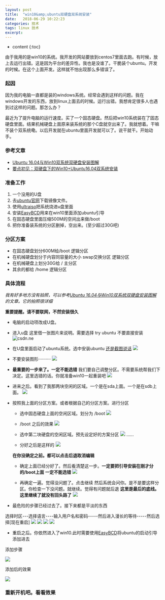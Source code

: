 ```yaml
---
layout: post
title:  "win10&amp;ubuntu双硬盘双系统安装"
date:   2018-06-29 10:22:23
categories: 技术
tags: linux 技术
excerpt: 
---
```


* content
{:toc}

由于我用的是win10的系统。我开发的网站要放到centos7里面去跑。有时候，放上去运行出错。这是因为平台的差异性。我也是没谁了。干脆装个ubuntu。开发的时候。在这个上面开发。这样就不怕出现那么多错误了。




### 起因
因为我的电脑一直都是装的windows系统。经常会遇到这样的问题。我在windows开发的东西，放到linux上面去的时候。运行出错。我想肯定很多人也遇到过这样的问题。那怎么办？

最近为了提升电脑的运行速度。买了一个固态硬盘。然后把win10系统装在了固态硬盘里面。结果机械硬盘上面原来装系统的那个C盘就空出来了。我就想着。干嘛不装个双系统嘞。以后开发就在ubuntu里面开发就可以了。说干就干。开始动手。

### 参考文章
* [Ubuntu 16.04与Win10双系统双硬盘安装图解](https://blog.csdn.net/fesdgasdgasdg/article/details/54183577)
* [要点初见：双硬盘下的Win10+Ubuntu16.04双系统安装](https://blog.csdn.net/m0_37857300/article/details/78930773)

### 准备工作
1. 一个没用的U盘
1. 去[ubuntu官网](https://www.ubuntu.com/download/desktop)下载镜像文件。
1. 使用[ultraiso](https://cn.ultraiso.net/uiso9_cn.exe)把系统烧进u盘里面
1. 安装[EasyBCD](http://sw.bos.baidu.com/sw-search-sp/software/2501232aa40aa/EasyBCD2.3.exe)用来在win10里面添加ubuntu引导
1. 在固态硬盘里面压缩500M的空间出来做/boot
1. 把你准备装系统的分区删掉，空出来。(至少超过30G吧)

### 分区方案
* 在固态硬盘划分600M给/boot 逻辑分区
* 在机械硬盘划分于内容同容量的大小 swap交换分区 逻辑分区
* 在机械硬盘上划分30G给 / 主分区 
* 其余的都给 /home 逻辑分区

### 具体流程
*我有好多地方没有拍照，可以参考[Ubuntu 16.04与Win10双系统双硬盘安装图解](https://blog.csdn.net/fesdgasdgasdg/article/details/54183577)的文章。它的拍照很详细*

**重要提醒。请不要联网，不然安装很久**

* 电脑的启动项改成U盘。

* 进入u盘
这里借一张图片来说明。需要选择 try ubuntu 不要直接安装
![csdn.ne](/strong-chen_file/2018-5-22/20170107233518489.png)

* 在U盘里面启动了ubuntu系统。选中安装ubuntu [还是截图说话](https://blog.csdn.net/fesdgasdgasdg/article/details/54183577)
![](/strong-chen_file/2018-5-22/20170107233542781.png)

* 不要安装图形··········
![](/strong-chen_file/2018-5-22/20180522225639.jpg)

* **最重要的一步来了。一定不能选错** 我们要自己调整分区。不需要系统帮我们下决定。这里选错的话。你就准备win10一起重装吧
![](/strong-chen_file/2018-5-22/20180522230234.jpg)

* 进来之后。看到了我那两块空闲的区域。一个是在sda上面。一个是在sdb上面。
![](/strong-chen_file/2018-5-22/20180522230028.jpg)

* 按照我上面的分区方案。或者根据自己的分区方案。进行分区
    * 选中固态硬盘上面的空闲区域。划分为 /boot
    ![](/strong-chen_file/2018-5-22/20180522225547.jpg)

    * /boot 之后的效果
    ![](/strong-chen_file/2018-5-22/20180522225632.jpg)

    * 选中第二块硬盘的空闲区域。预先设定好的方案分区
    ![](/strong-chen_file/2018-5-22/20180522225651.jpg)
    ......

    * 分好之后是这样的
    ![](/strong-chen_file/2018-5-22/20180522230319.jpg)

    **在你没确定之前。都可以点击后退取消编辑**

    * 确定上面已经分好了。然后看清楚这一步。**一定要把引导安装在刚才分的/boot上面**
    **一定不能选错**
    ![](/strong-chen_file/2018-5-22/20180527011019.jpg)


    * 再确定一遍。觉得没问题了。点击继续
    然后系统会问你。是不是要这样分区。你检查一下没问题。就继续。觉得有问题就后退
    **这里是最后的底线。这里继续了就没有回头路了**
    ![](/strong-chen_file/2018-5-22/20180522230306.jpg)

* 最危险的步骤已经过去了。接下来都是平淡的东西

选择时区---选择语言----输入用户名和密码-----然后进入漫长的等待-----然后选择[现在重启]
![](/strong-chen_file/2018-5-22/20180522230302.jpg)
![](/strong-chen_file/2018-5-22/20180522230258.jpg)
![](/strong-chen_file/2018-5-22/20180522230254.jpg)
![](/strong-chen_file/2018-5-22/20180522230249.jpg)

* 重启之后。你依然进入了win10.此时需要使用[EasyBCD](http://sw.bos.baidu.com/sw-search-sp/software/2501232aa40aa/EasyBCD2.3.exe)将ubuntu的启动引导添加进去

添加步骤

![](/strong-chen_file/2018-5-22/20180527013112.png)

添加后的效果

![](/strong-chen_file/2018-5-22/20180527013130.png)

### 重新开机吧。看看效果


